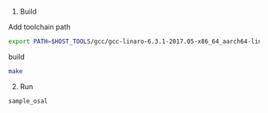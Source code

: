 1. Build

Add toolchain path

```sh
export PATH=$HOST_TOOLS/gcc/gcc-linaro-6.3.1-2017.05-x86_64_aarch64-linux-gnu/bin:$PATH
```

build

```bash
make
```

2. Run

```
sample_osal
```
